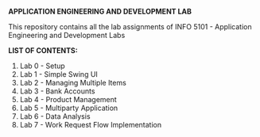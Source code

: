 **APPLICATION ENGINEERING AND DEVELOPMENT LAB**

This repository contains all the lab assignments of INFO 5101 - Application Engineering and Development Labs

**LIST OF CONTENTS:**

1) Lab 0 - Setup
2) Lab 1 - Simple Swing UI
3) Lab 2 - Managing Multiple Items
4) Lab 3 - Bank Accounts
5) Lab 4 - Product Management
6) Lab 5 - Multiparty Application
7) Lab 6 - Data Analysis
8) Lab 7 - Work Request Flow Implementation
